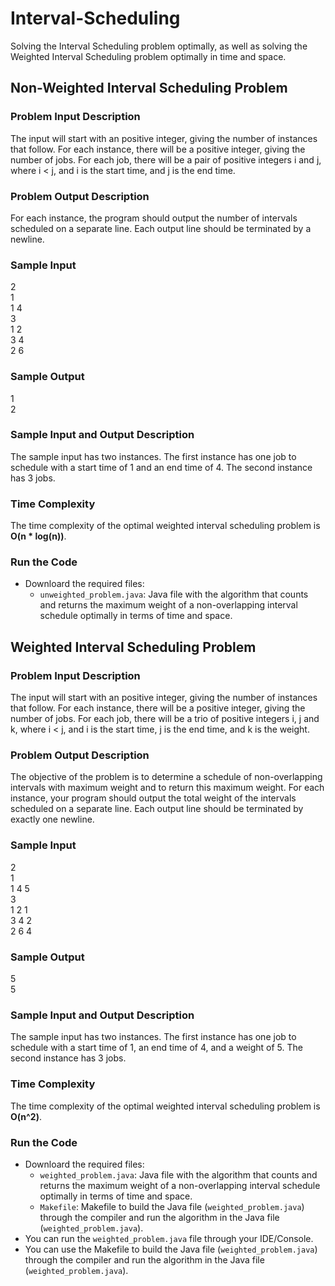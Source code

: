 # Interval-Scheduling
Solving the Interval Scheduling problem optimally, as well as solving the Weighted Interval Scheduling problem optimally in time and space.

## Non-Weighted Interval Scheduling Problem

### Problem Input Description
The input will start with an positive integer, giving the number of instances that follow. For each
instance, there will be a positive integer, giving the number of jobs. For each job, there will be a pair of
positive integers i and j, where i < j, and i is the start time, and j is the end time.

### Problem Output Description
For each instance, the program should output the number of intervals scheduled on a separate line.
Each output line should be terminated by a newline.

### Sample Input
2<br>
1<br>
1 4<br>
3<br>
1 2<br>
3 4<br>
2 6

### Sample Output
1<br>
2

### Sample Input and Output Description
The sample input has two instances. The first instance has one job to schedule with a start time of 1 and an end time of 4. The second instance has 3 jobs.

### Time Complexity
The time complexity of the optimal weighted interval scheduling problem is **O(n * log(n))**.

### Run the Code
- Downloard the required files:
  - `unweighted_problem.java`: Java file with the algorithm that counts and returns the maximum weight of a non-overlapping interval schedule optimally in terms of time and space.

## Weighted Interval Scheduling Problem

### Problem Input Description
The input will start with an positive integer, giving the number of instances that follow. For each instance, there will be a positive integer, giving the number of jobs. For each job, there will be a trio of positive integers i, j and k, where i < j, and i is the start time, j is the end time, and k is the weight.

### Problem Output Description
The objective of the problem is to determine a schedule of non-overlapping intervals with maximum weight and to return this maximum weight. For each instance, your program should output the total weight of the intervals scheduled on a separate line. Each output line should be terminated by exactly one newline.

### Sample Input
2<br>
1<br>
1 4 5<br>
3<br>
1 2 1<br>
3 4 2<br>
2 6 4

### Sample Output
5<br>
5

### Sample Input and Output Description
The sample input has two instances. The first instance has one job to schedule with a start time of 1, an end time of 4, and a weight of 5. The second instance has 3 jobs.

### Time Complexity
The time complexity of the optimal weighted interval scheduling problem is **O(n^2)**.

### Run the Code
- Downloard the required files:
  - `weighted_problem.java`: Java file with the algorithm that counts and returns the maximum weight of a non-overlapping interval schedule optimally in terms of time and space.
  - `Makefile`: Makefile to build the Java file (`weighted_problem.java`) through the compiler and run the algorithm in the Java file (`weighted_problem.java`).
- You can run the `weighted_problem.java` file through your IDE/Console.
- You can use the Makefile to build the Java file (`weighted_problem.java`) through the compiler and run the algorithm in the Java file (`weighted_problem.java`).
